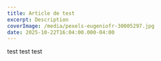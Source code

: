 ```yaml
---
title: Article de test
excerpt: Description
coverImage: /media/pexels-eugeniofr-30005297.jpg
date: 2025-10-22T16:04:00.000-04:00
---
```

test test test